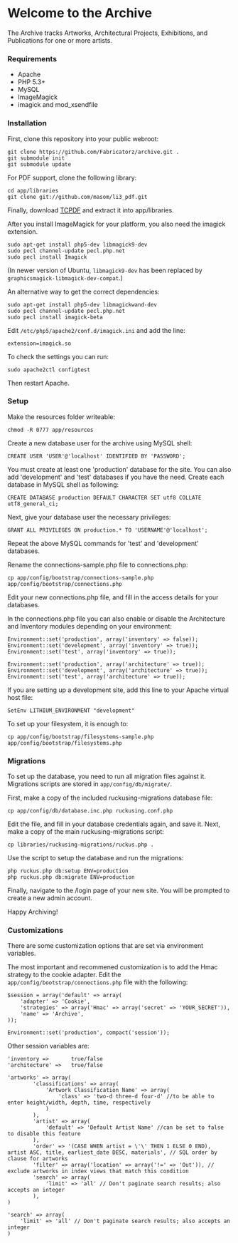 # Welcome to the Archive

The Archive tracks Artworks, Architectural Projects, Exhibitions, and Publications for one or more artists.

### Requirements

* Apache
* PHP 5.3+
* MySQL
* ImageMagick
* imagick and mod_xsendfile

### Installation

First, clone this repository into your public webroot:

    git clone https://github.com/Fabricatorz/archive.git .
	git submodule init
	git submodule update

For PDF support, clone the following library:

	cd app/libraries
	git clone git://github.com/masom/li3_pdf.git

Finally, download [TCPDF](http://www.tcpdf.org) and extract it into app/libraries.

After you install ImageMagick for your platform, you also need the imagick extension.

	sudo apt-get install php5-dev libmagick9-dev
	sudo pecl channel-update pecl.php.net
	sudo pecl install Imagick

(In newer version of Ubuntu, `libmagick9-dev` has been replaced by `graphicsmagick-libmagick-dev-compat`.)

An alternative way to get the correct dependencies:

	sudo apt-get install php5-dev libmagickwand-dev
	sudo pecl channel-update pecl.php.net
	sudo pecl install imagick-beta

Edit `/etc/php5/apache2/conf.d/imagick.ini` and add the line: 

	extension=imagick.so

To check the settings you can run:

	sudo apache2ctl configtest

Then restart Apache.

### Setup

Make the resources folder writeable:

	chmod -R 0777 app/resources

Create a new database user for the archive using MySQL shell:

	CREATE USER 'USER'@'localhost' IDENTIFIED BY 'PASSWORD';

You must create at least one 'production' database for the site. You can also add 'development' and 'test' databases if you have the need. Create each database in MySQL shell as following:

	CREATE DATABASE production DEFAULT CHARACTER SET utf8 COLLATE utf8_general_ci;

Next, give your database user the necessary privileges:

	GRANT ALL PRIVILEGES ON production.* TO 'USERNAME'@'localhost';

Repeat the above MySQL commands for 'test' and 'development' databases.

Rename the connections-sample.php file to connections.php:

	cp app/config/bootstrap/connections-sample.php app/config/bootstrap/connections.php

Edit your new connections.php file, and fill in the access details for your databases.

In the connections.php file you can also enable or disable the Architecture and Inventory modules depending on your environment:

	Environment::set('production', array('inventory' => false));
	Environment::set('development', array('inventory' => true));
	Environment::set('test', array('inventory' => true));

	Environment::set('production', array('architecture' => true));
	Environment::set('development', array('architecture' => true));
	Environment::set('test', array('architecture' => true));

If you are setting up a development site, add this line to your Apache virtual host file:

	SetEnv LITHIUM_ENVIRONMENT "development"

To set up your filesystem, it is enough to:

	cp app/config/bootstrap/filesystems-sample.php app/config/bootstrap/filesystems.php

### Migrations

To set up the database, you need to run all migration files against it. Migrations scripts are stored in `app/config/db/migrate/`.

First, make a copy of the included ruckusing-migrations database file:

    cp app/config/db/database.inc.php ruckusing.conf.php

Edit the file, and fill in your database credentials again, and save it. Next, make a copy of the main ruckusing-migrations script:

	cp libraries/ruckusing-migrations/ruckus.php .

Use the script to setup the database and run the migrations:

	php ruckus.php db:setup ENV=production
	php ruckus.php db:migrate ENV=production

Finally, navigate to the /login page of your new site. You will be prompted to create a new admin account.

Happy Archiving!

### Customizations

There are some customization options that are set via environment variables.

The most important and recommened customization is to add the Hmac strategy to the cookie adapter. Edit the `app/config/bootstrap/connections.php` file with the following:

	$session = array('default' => array(
		'adapter' => 'Cookie',
		'strategies' => array('Hmac' => array('secret' => 'YOUR_SECRET')),
		'name' => 'Archive',
	));

	Environment::set('production', compact('session'));

Other session variables are:

	'inventory =>       true/false
	'architecture' =>   true/false
	
	'artworks' => array(
			'classifications' => array(
				'Artwork Classification Name' => array(
					'class' => 'two-d three-d four-d' //to be able to enter height/width, depth, time, respectively
				)
			),
			'artist' => array(
				'default' => 'Default Artist Name' //can be set to false to disable this feature
			),
			'order' => '(CASE WHEN artist = \'\' THEN 1 ELSE 0 END), artist ASC, title, earliest_date DESC, materials', // SQL order by clause for artworks
			'filter' => array('location' => array('!=' => 'Out')), // exclude artworks in index views that match this condition
			'search' => array(
				'limit' => 'all' // Don't paginate search results; also accepts an integer
			),
	)

	'search' => array(
		'limit' => 'all' // Don't paginate search results; also accepts an integer
	)
